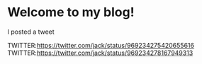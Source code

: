 # Welcome to my blog!

I posted a tweet

TWITTER:https://twitter.com/jack/status/969234275420655616
TWITTER:https://twitter.com/jack/status/969234278167949313

